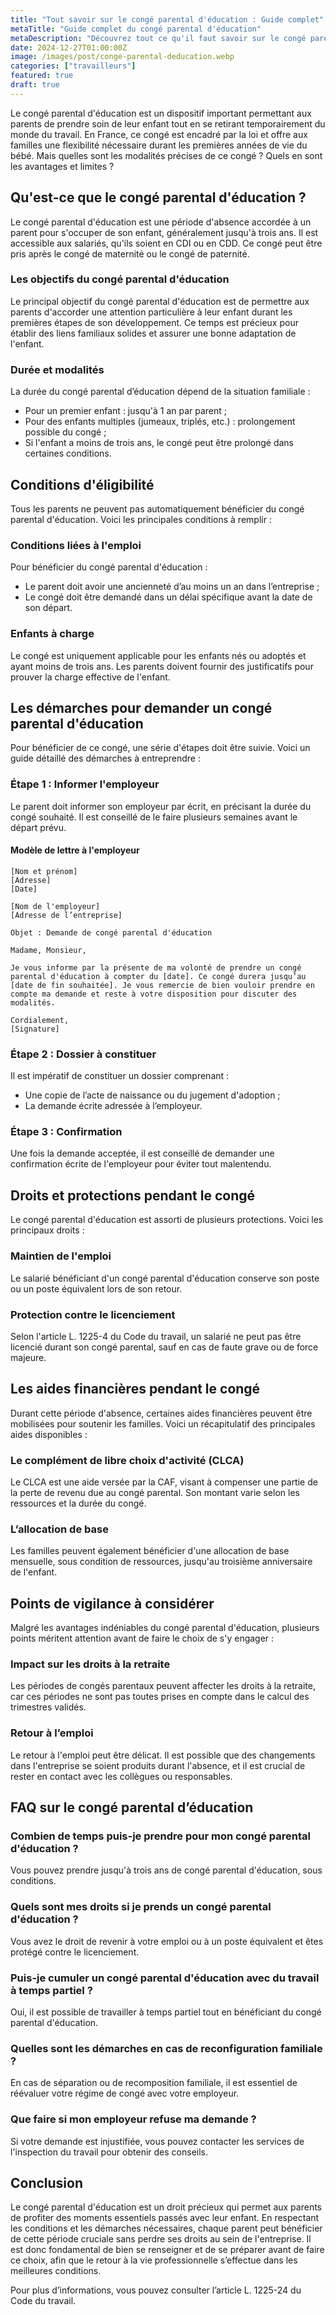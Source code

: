 ```yaml
---
title: "Tout savoir sur le congé parental d'éducation : Guide complet"
metaTitle: "Guide complet du congé parental d'éducation"
metaDescription: "Découvrez tout ce qu'il faut savoir sur le congé parental d'éducation : droits, procédures et durées."
date: 2024-12-27T01:00:00Z
image: /images/post/conge-parental-deducation.webp
categories: ["travailleurs"]
featured: true
draft: true
---
```


Le congé parental d'éducation est un dispositif important permettant aux parents de prendre soin de leur enfant tout en se retirant temporairement du monde du travail. En France, ce congé est encadré par la loi et offre aux familles une flexibilité nécessaire durant les premières années de vie du bébé. Mais quelles sont les modalités précises de ce congé ? Quels en sont les avantages et limites ?

## Qu'est-ce que le congé parental d'éducation ?

Le congé parental d'éducation est une période d'absence accordée à un parent pour s'occuper de son enfant, généralement jusqu'à trois ans. Il est accessible aux salariés, qu'ils soient en CDI ou en CDD. Ce congé peut être pris après le congé de maternité ou le congé de paternité.

### Les objectifs du congé parental d'éducation

Le principal objectif du congé parental d'éducation est de permettre aux parents d'accorder une attention particulière à leur enfant durant les premières étapes de son développement. Ce temps est précieux pour établir des liens familiaux solides et assurer une bonne adaptation de l'enfant.

### Durée et modalités

La durée du congé parental d’éducation dépend de la situation familiale :
- Pour un premier enfant : jusqu'à 1 an par parent ;
- Pour des enfants multiples (jumeaux, triplés, etc.) : prolongement possible du congé ;
- Si l'enfant a moins de trois ans, le congé peut être prolongé dans certaines conditions.

## Conditions d'éligibilité

Tous les parents ne peuvent pas automatiquement bénéficier du congé parental d'éducation. Voici les principales conditions à remplir :

### Conditions liées à l'emploi

Pour bénéficier du congé parental d'éducation :
- Le parent doit avoir une ancienneté d’au moins un an dans l’entreprise ;
- Le congé doit être demandé dans un délai spécifique avant la date de son départ.

### Enfants à charge

Le congé est uniquement applicable pour les enfants nés ou adoptés et ayant moins de trois ans. Les parents doivent fournir des justificatifs pour prouver la charge effective de l'enfant.

## Les démarches pour demander un congé parental d'éducation

Pour bénéficier de ce congé, une série d'étapes doit être suivie. Voici un guide détaillé des démarches à entreprendre :

### Étape 1 : Informer l'employeur

Le parent doit informer son employeur par écrit, en précisant la durée du congé souhaité. Il est conseillé de le faire plusieurs semaines avant le départ prévu.

#### Modèle de lettre à l'employeur

```text
[Nom et prénom]  
[Adresse]  
[Date]  

[Nom de l'employeur]  
[Adresse de l’entreprise]  

Objet : Demande de congé parental d'éducation

Madame, Monsieur,

Je vous informe par la présente de ma volonté de prendre un congé parental d'éducation à compter du [date]. Ce congé durera jusqu’au [date de fin souhaitée]. Je vous remercie de bien vouloir prendre en compte ma demande et reste à votre disposition pour discuter des modalités.

Cordialement,
[Signature]
```

### Étape 2 : Dossier à constituer

Il est impératif de constituer un dossier comprenant :
- Une copie de l’acte de naissance ou du jugement d'adoption ;
- La demande écrite adressée à l’employeur.

### Étape 3 : Confirmation

Une fois la demande acceptée, il est conseillé de demander une confirmation écrite de l'employeur pour éviter tout malentendu.

## Droits et protections pendant le congé

Le congé parental d'éducation est assorti de plusieurs protections. Voici les principaux droits :

### Maintien de l'emploi

Le salarié bénéficiant d'un congé parental d'éducation conserve son poste ou un poste équivalent lors de son retour.

### Protection contre le licenciement

Selon l'article L. 1225-4 du Code du travail, un salarié ne peut pas être licencié durant son congé parental, sauf en cas de faute grave ou de force majeure. 

## Les aides financières pendant le congé

Durant cette période d'absence, certaines aides financières peuvent être mobilisées pour soutenir les familles. Voici un récapitulatif des principales aides disponibles :

### Le complément de libre choix d'activité (CLCA)

Le CLCA est une aide versée par la CAF, visant à compenser une partie de la perte de revenu due au congé parental. Son montant varie selon les ressources et la durée du congé.

### L’allocation de base

Les familles peuvent également bénéficier d'une allocation de base mensuelle, sous condition de ressources, jusqu'au troisième anniversaire de l'enfant.

## Points de vigilance à considérer

Malgré les avantages indéniables du congé parental d'éducation, plusieurs points méritent attention avant de faire le choix de s'y engager :

### Impact sur les droits à la retraite

Les périodes de congés parentaux peuvent affecter les droits à la retraite, car ces périodes ne sont pas toutes prises en compte dans le calcul des trimestres validés.

### Retour à l’emploi

Le retour à l'emploi peut être délicat. Il est possible que des changements dans l'entreprise se soient produits durant l'absence, et il est crucial de rester en contact avec les collègues ou responsables.

## FAQ sur le congé parental d’éducation

### Combien de temps puis-je prendre pour mon congé parental d'éducation ?
Vous pouvez prendre jusqu'à trois ans de congé parental d'éducation, sous conditions.

### Quels sont mes droits si je prends un congé parental d'éducation ?
Vous avez le droit de revenir à votre emploi ou à un poste équivalent et êtes protégé contre le licenciement.

### Puis-je cumuler un congé parental d'éducation avec du travail à temps partiel ?
Oui, il est possible de travailler à temps partiel tout en bénéficiant du congé parental d'éducation.

### Quelles sont les démarches en cas de reconfiguration familiale ?
En cas de séparation ou de recomposition familiale, il est essentiel de réévaluer votre régime de congé avec votre employeur.

### Que faire si mon employeur refuse ma demande ?
Si votre demande est injustifiée, vous pouvez contacter les services de l'inspection du travail pour obtenir des conseils.

## Conclusion

Le congé parental d'éducation est un droit précieux qui permet aux parents de profiter des moments essentiels passés avec leur enfant. En respectant les conditions et les démarches nécessaires, chaque parent peut bénéficier de cette période cruciale sans perdre ses droits au sein de l'entreprise. Il est donc fondamental de bien se renseigner et de se préparer avant de faire ce choix, afin que le retour à la vie professionnelle s’effectue dans les meilleures conditions.

Pour plus d’informations, vous pouvez consulter l’article L. 1225-24 du Code du travail.